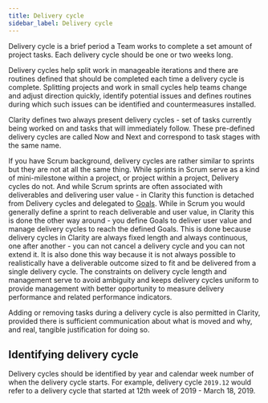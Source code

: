 ```yaml
---
title: Delivery cycle
sidebar_label: Delivery cycle
---
```


Delivery cycle is a brief period a Team works to complete a set amount of project tasks. Each delivery cycle should be
one or two weeks long.

Delivery cycles help split work in manageable iterations and there are routines defined that should be completed each
time a delivery cycle is complete. Splitting projects and work in small cycles help teams change and adjust direction
quickly, identify potential issues and defines routines during which such issues can be identified and countermeasures
installed.

Clarity defines two always present delivery cycles - set of tasks currently being worked on and tasks that will
immediately follow. These pre-defined delivery cycles are called Now and Next and correspond to task stages with the
same name.

If you have Scrum background, delivery cycles are rather similar to sprints but they are not at all the same thing.
While sprints in Scrum serve as a kind of mini-milestone within a project, or project within a project, Delivery cycles
do not. And while Scrum sprints are often associated with deliverables and delivering user value - in Clarity this
function is detached from Delivery cycles and delegated to [Goals](work-organization.md#goal). While in Scrum you would
generally define a sprint to reach deliverable and user value, in Clarity this is done the other way around - you define
Goals to deliver user value and manage delivery cycles to reach the defined Goals. This is done because delivery cycles
in Clarity are always fixed length and always continuous, one after another - you can not cancel a delivery cycle and
you can not extend it. It is also done this way because it is not always possible to realistically have a deliverable
outcome sized to fit and be delivered from a single delivery cycle. The constraints on delivery cycle length and
management serve to avoid ambiguity and keeps delivery cycles uniform to provide management with better opportunity to
measure delivery performance and related performance indicators.

Adding or removing tasks during a delivery cycle is also permitted in Clarity, provided there is sufficient
communication about what is moved and why, and real, tangible justification for doing so.

## Identifying delivery cycle

Delivery cycles should be identified by year and calendar week number of when the delivery cycle starts. For example,
delivery cycle `2019.12` would refer to a delivery cycle that started at 12th week of 2019 - March 18, 2019.
